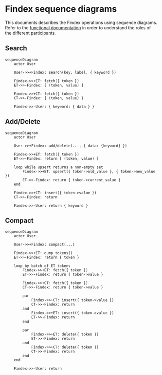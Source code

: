 # Findex sequence diagrams

This documents describes the Findex operations using sequence diagrams. Refer
to the [functional documentation](functional.md) in order to understand the
roles of the different participants.

## Search

```mermaid
sequenceDiagram
    actor User

    User->>+Findex: search(key, label, { keyword })

    Findex->>+ET: fetch({ token })
    ET->>-Findex: [ (token, value) ]

    Findex->>+CT: fetch({ token })
    CT->>-Findex: { (token, value) }

    Findex->>-User: { keyword: { data } }
```

## Add/Delete

```mermaid
sequenceDiagram
    actor User

    User->>+Findex: add/delete(..., { data: {keyword} })

    Findex->>+ET: fetch({ token })
    ET->>-Findex: return [ (token, value) ]

    loop while upsert returns a non-empty set
        Findex->>+ET: upsert({ token->old_value }, { token->new_value })
        ET->>-Findex: return { token->current_value }
    end

    Findex->>+CT: insert({ token->value })
    CT->>-Findex: return

    Findex->>-User: return { keyword }
```

## Compact

```mermaid
sequenceDiagram
    actor User

    User->>+Findex: compact(...)

    Findex->>+ET: dump_tokens()
    ET->>-Findex: return { token }

    loop by batch of ET tokens
        Findex->>+ET: fetch({ token })
        ET->>-Findex: return { token->value }

        Findex->>+CT: fetch({ token })
        CT->>-Findex: return { token->value }

        par
            Findex->>+CT: insert({ token->value })
            CT->>-Findex: return
        and
            Findex->>+ET: insert({ token->value })
            ET->>-Findex: return
        end

        par
            Findex->>+ET: delete({ token })
            ET->>-Findex: return
        and
            Findex->>+CT: delete({ token })
            CT->>-Findex: return
        end
    end

    Findex->>-User: return
```
